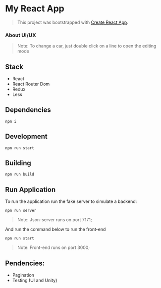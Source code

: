 # My React App
> This project was bootstrapped with [Create React App](https://github.com/facebookincubator/create-react-app).

### About UI/UX
> Note: To change a car, just double click on a line to open the editing mode

## Stack
  - React
  - React Router Dom
  - Redux
  - Less

## Dependencies
```
npm i
```

## Development
```
npm run start
```

## Building
```
npm run build
```
## Run Application
To run the application run the fake server to simulate a backend:

```
npm run server
```

> Note: Json-server runs on port 7171;

And run the command below to run the front-end

```
npm run start
```

> Note: Front-end runs on port 3000;


## Pendencies:

- Pagination
- Testing (UI and Unity)


